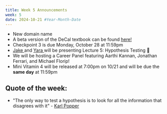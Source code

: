 ```yaml
---
title: Week 5 Announcements
week: 5
date: 2024-10-21 #Year-Month-Date
---
```

* New domain name
* A beta version of the DeCal textbook can be found <a href = "https://dssdecal.org/textbook/chapters/intro.html" target = "_blank">here!</a>
* Checkpoint 3 is due Monday, October 28 at 11:59pm
* <a href = "https://www.linkedin.com/in/jake-xiang/" target = "_blank">Jake </a> and <a href = "https://www.linkedin.com/in/yarahassan1/" target = "_blank">Yara </a>will be presenting Lecture 5: Hypothesis Testing 🔬
* We will be hosting a Career Panel featuring Aarthi Kannan, Jonathan Ferrari, and Michael Florip!
* Mini Vitamin 4 will be released at 7:00pm on 10/21 and will be due the **same day** at 11:59pm

## Quote of the week:
* "The only way to test a hypothesis is to look for all the information that disagrees with it" - <a href = "https://iep.utm.edu/popp-pol/" target = "_blank">Karl Popper</a>